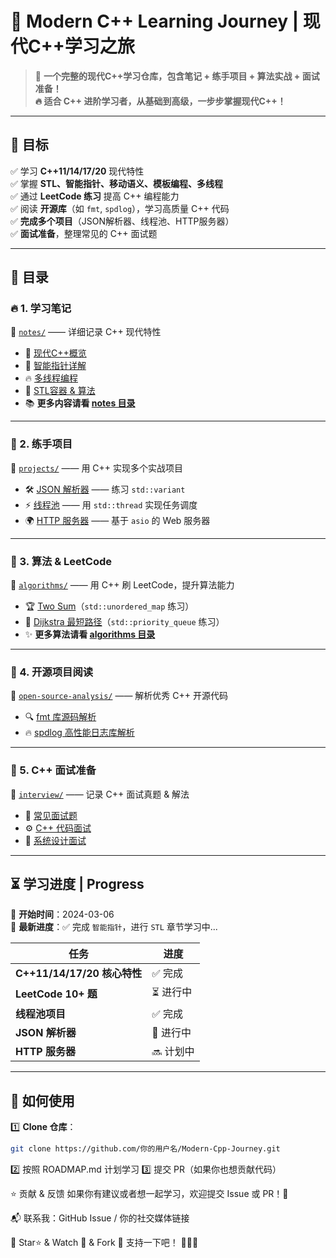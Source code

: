 # 🚀 Modern C++ Learning Journey | 现代C++学习之旅

> 🌟 **一个完整的现代C++学习仓库，包含笔记 + 练手项目 + 算法实战 + 面试准备！**  
> **🔥 适合 C++ 进阶学习者，从基础到高级，一步步掌握现代C++！**

---

## 📌 目标
✅ 学习 **C++11/14/17/20** 现代特性  
✅ 掌握 **STL、智能指针、移动语义、模板编程、多线程**  
✅ 通过 **LeetCode 练习** 提高 C++ 编程能力  
✅ 阅读 **开源库**（如 `fmt`, `spdlog`），学习高质量 C++ 代码  
✅ **完成多个项目**（JSON解析器、线程池、HTTP服务器）  
✅ **面试准备**，整理常见的 C++ 面试题

---

## 📖 目录

### 🔥 1. 学习笔记
📂 [`notes/`](notes/) —— 详细记录 C++ 现代特性

- 📝 [现代C++概览](notes/01-modern-cpp-overview.md)
- 📌 [智能指针详解](notes/02-smart-pointers.md)
- 🔥 [多线程编程](notes/03-threading.md)
- 🚀 [STL容器 & 算法](notes/04-STL.md)
- 📚 **更多内容请看 [notes 目录](notes/)**

---

### 🚀 2. 练手项目
📂 [`projects/`](projects/) —— 用 C++ 实现多个实战项目

- 🛠️ [JSON 解析器](projects/json-parser) —— 练习 `std::variant`
- ⚡ [线程池](projects/threadpool) —— 用 `std::thread` 实现任务调度
- 🌍 [HTTP 服务器](projects/http-server) —— 基于 `asio` 的 Web 服务器

---

### 📌 3. 算法 & LeetCode
📂 [`algorithms/`](algorithms/) —— 用 C++ 刷 LeetCode，提升算法能力

- 🏆 [Two Sum](algorithms/two-sum.cpp)（`std::unordered_map` 练习）
- 🚀 [Dijkstra 最短路径](algorithms/dijkstra.cpp)（`std::priority_queue` 练习）
- ✨ **更多算法请看 [algorithms 目录](algorithms/)**

---

### 🔎 4. 开源项目阅读
📂 [`open-source-analysis/`](open-source-analysis/) —— 解析优秀 C++ 开源代码

- 🔍 [fmt 库源码解析](open-source-analysis/fmt.md)
- 🔥 [spdlog 高性能日志库解析](open-source-analysis/spdlog.md)

---

### 💼 5. C++ 面试准备
📂 [`interview/`](interview/) —— 记录 C++ 面试真题 & 解法

- 🎯 [常见面试题](interview/common-questions.md)
- ⚙️ [C++ 代码面试](interview/coding-interview.md)
- 🚀 [系统设计面试](interview/system-design.md)

---

## ⏳ 学习进度 | Progress
📅 **开始时间**：2024-03-06  
📅 **最新进度**：✅ 完成 `智能指针`，进行 `STL` 章节学习中...  

| 任务 | 进度 |
|------|------|
| **C++11/14/17/20 核心特性** | ✅ 完成 |
| **LeetCode 10+ 题** | ⏳ 进行中 |
| **线程池项目** | ✅ 完成 |
| **JSON 解析器** | 🚧 进行中 |
| **HTTP 服务器** | 🔜 计划中 |

---

## 🎯 如何使用
1️⃣ **Clone 仓库**：
```sh
git clone https://github.com/你的用户名/Modern-Cpp-Journey.git
```
2️⃣ 按照 ROADMAP.md 计划学习
3️⃣ 提交 PR（如果你也想贡献代码）

⭐ 贡献 & 反馈
如果你有建议或者想一起学习，欢迎提交 Issue 或 PR！🚀

📬 联系我：GitHub Issue / 你的社交媒体链接

🚀 Star⭐ & Watch 👀 & Fork 🍴 支持一下吧！ 💪💪💪


